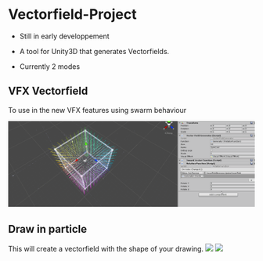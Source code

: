 # Vectorfield-Project

- Still in early developpement

 - A tool for Unity3D that generates Vectorfields.

- Currently 2 modes

## VFX Vectorfield

To use in the new VFX features using swarm behaviour

![](Gifs/vectorfield5.gif)

## Draw in particle

This will create a vectorfield with the shape of your drawing.
![](Gifs/Draw.gif)
![](Gifs/sanddraw2.gif)
